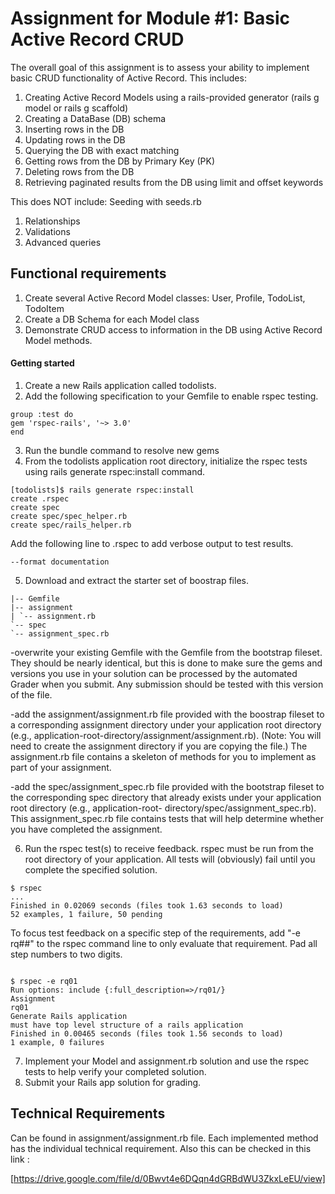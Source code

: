 # Assignment for Module #1: Basic Active Record CRUD

The overall goal of this assignment is to assess your ability to implement basic CRUD functionality of Active Record. This includes:

1. Creating Active Record Models using a rails-provided generator (rails g model or rails g scaffold)
2. Creating a DataBase (DB) schema
3. Inserting rows in the DB
4. Updating rows in the DB
5. Querying the DB with exact matching
6. Getting rows from the DB by Primary Key (PK)
7. Deleting rows from the DB
8. Retrieving paginated results from the DB using limit and offset keywords

This does NOT include:
Seeding with seeds.rb
1. Relationships
2. Validations
3. Advanced queries

## Functional requirements

1. Create several Active Record Model classes: User, Profile, TodoList, TodoItem
2. Create a DB Schema for each Model class
3. Demonstrate CRUD access to information in the DB using Active Record Model methods.

#### Getting started

1. Create a new Rails application called todolists.
2. Add the following specification to your Gemfile to enable rspec testing.

```
group :test do
gem 'rspec-rails', '~> 3.0'
end
```

3. Run the bundle command to resolve new gems
4. From the todolists application root directory, initialize the rspec tests using rails generate rspec:install command.


```
[todolists]$ rails generate rspec:install
create .rspec
create spec
create spec/spec_helper.rb
create spec/rails_helper.rb
```
Add the following line to .rspec to add verbose output to test results.

```
--format documentation
```

5. Download and extract the starter set of boostrap files.
```
|-- Gemfile
|-- assignment
| `-- assignment.rb
`-- spec
`-- assignment_spec.rb
```

-overwrite your existing Gemfile with the Gemfile from the bootstrap fileset. They should be nearly identical, but this is done to make sure the gems and versions you use in your solution can be processed by the automated Grader when you submit. Any submission should be tested with this version of the file.

-add the assignment/assignment.rb file provided with the boostrap fileset to a corresponding assignment directory under your application root directory (e.g., application-root-directory/assignment/assignment.rb). (Note: You will need to create the assignment directory if you are copying the file.) The assignment.rb file contains a skeleton of methods for you to implement as part of your assignment.

-add the spec/assignment_spec.rb file provided with the bootstrap fileset to the corresponding spec directory that already exists under your application root directory (e.g., application-root- directory/spec/assignment_spec.rb). This assignment_spec.rb file contains tests that will help determine whether you have completed the assignment.

6. Run the rspec test(s) to receive feedback. rspec must be run from the root directory of your application. All tests will (obviously) fail until you complete the specified solution.

```
$ rspec
...
Finished in 0.02069 seconds (files took 1.63 seconds to load)
52 examples, 1 failure, 50 pending
```
To focus test feedback on a specific step of the requirements, add "-e rq##" to the rspec command line to only
evaluate that requirement. Pad all step numbers to two digits.
```

$ rspec -e rq01
Run options: include {:full_description=>/rq01/}
Assignment
rq01
Generate Rails application
must have top level structure of a rails application
Finished in 0.00465 seconds (files took 1.56 seconds to load)
1 example, 0 failures

```
7. Implement your Model and assignment.rb solution and use the rspec tests to help verify your completed solution.
8. Submit your Rails app solution for grading.

## Technical Requirements

Can be found in assignment/assignment.rb file. Each implemented method has the individual technical requirement. Also this can be checked in this link :

[https://drive.google.com/file/d/0Bwvt4e6DQqn4dGRBdWU3ZkxLeEU/view]
